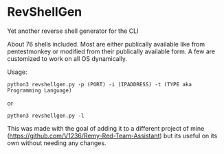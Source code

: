 # RevShellGen
Yet another reverse shell generator for the CLI

About 76 shells included. Most are either publically available like from pentestmonkey or modified from their publically available form. A few are customized to work on all OS dynamically.

Usage:
```
python3 revshellgen.py -p (PORT) -i (IPADDRESS) -t (TYPE aka Programming Language)
```
or
```
python3 revshellgen.py -l
```

This was made with the goal of adding it to a different project of mine (https://github.com/V1236/Remy-Red-Team-Assistant) but its useful on its own without needing any changes.
